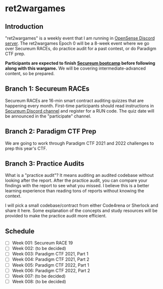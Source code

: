 # ret2wargames

## Introduction

"ret2wargames" is a weekly event that I am running in [OpenSense Discord server](https://discord.gg/opensense). The ret2wargames Epoch 0 will be a 8-week event where we go over Secureum RACEs, do practice audit for a past contest, or do Paradigm CTF prep.

**Participants are expected to finish [Secureum bootcamp](https://github.com/x676f64/secureum-mind_map) before following along with this wargame.** We will be covering intermediate-advanced content, so be prepared.

## Branch 1: Secureum RACEs

Secureum RACEs are 16-min smart contract auditing quizzes that are happening every month. First-time participants should read instructions in [Secureum Discord channel](https://discord.gg/q49xdRHbBa) and register for a RUN code. The quiz date will be announced in the "participate" channel.

## Branch 2: Paradigm CTF Prep

We are going to work through Paradigm CTF 2021 and 2022 challenges to prep this year's CTF.

## Branch 3: Practice Audits

What is a "practice audit"? It means auditing an audited codebase without looking after the report. After the practice audit, you can compare your findings with the report to see what you missed. I believe this is a better learning experience than reading tons of reports without knowing the context.

I will pick a small codebase/contract from either Code4rena or Sherlock and share it here. Some explanation of the concepts and study resources will be provided to make the practice audit more efficient.

## Schedule

- [ ] Week 001: Secureum RACE 19
- [ ] Week 002: (to be decided)
- [ ] Week 003: Paradigm CTF 2021, Part 1
- [ ] Week 004: Paradigm CTF 2021, Part 2
- [ ] Week 005: Paradigm CTF 2022, Part 1
- [ ] Week 006: Paradigm CTF 2022, Part 2
- [ ] Week 007: (to be decided)
- [ ] Week 008: (to be decided)
